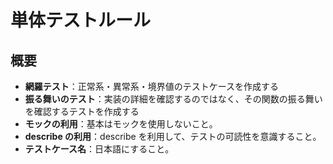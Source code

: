 # 単体テストルール

## 概要

- **網羅テスト**：正常系・異常系・境界値のテストケースを作成する
- **振る舞いのテスト**：実装の詳細を確認するのではなく、その関数の振る舞いを確認するテストを作成する
- **モックの利用**：基本はモックを使用しないこと。
- **describe の利用**：describe を利用して、テストの可読性を意識すること。
- **テストケース名**：日本語にすること。
